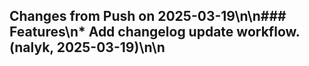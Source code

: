 ## Changes from Push on 2025-03-19\n\n### Features\n* Add changelog update workflow. (nalyk, 2025-03-19)\n\n
